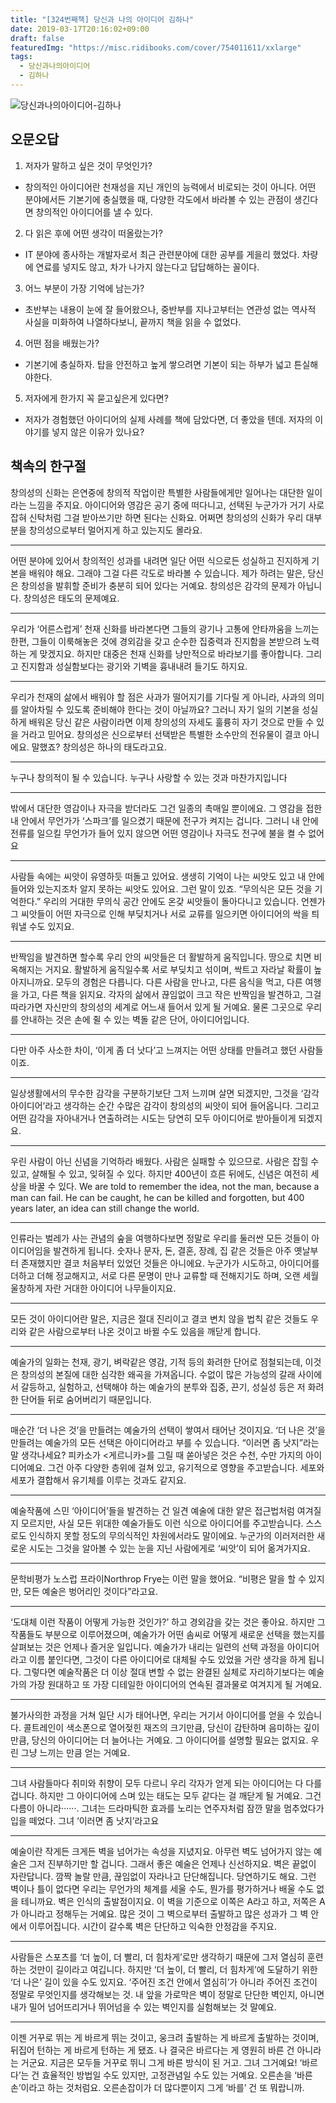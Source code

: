```yaml
---
title: "[324번째책] 당신과 나의 아이디어 김하나"
date: 2019-03-17T20:16:02+09:00
draft: false
featuredImg: "https://misc.ridibooks.com/cover/754011611/xxlarge"
tags:
  - 당신과나의아이디어
  - 김하나
---
```


![당신과나의아이디어-김하나](https://misc.ridibooks.com/cover/754011611/xxlarge)

## 오문오답
1) 저자가 말하고 싶은 것이 무엇인가?

- 창의적인 아이디어란 천재성을 지닌 개인의 능력에서 비로되는 것이 아니다. 어떤 분야에서든 기본기에 충실했을 때, 다양한 각도에서 바라볼 수 있는 관점이 생긴다면 창의적인 아이디어를 낼 수 있다.

2) 다 읽은 후에 어떤 생각이 떠올랐는가?

- IT 분야에 종사하는 개발자로서 최근 관련분야에 대한 공부를 게을리 했었다. 차량에 연료를 넣지도 않고, 차가 나가지 않는다고 답답해하는 꼴이다.

3) 어느 부분이 가장 기억에 남는가?

- 초반부는 내용이 눈에 잘 들어왔으나, 중반부를 지나고부터는 연관성 없는 역사적 사실을 미화하여 나열하다보니, 끝까지 책을 읽을 수 없었다.

4) 어떤 점을 배웠는가?

- 기본기에 충실하자. 탑을 안전하고 높게 쌓으려면 기본이 되는 하부가 넓고 튼실해야한다.

5) 저자에게 한가지 꼭 묻고싶은게 있다면?

- 저자가 경험했던 아이디어의 실제 사례를 책에 담았다면, 더 좋았을 텐데. 저자의 이야기를 넣지 않은 이유가 있나요?

## 책속의 한구절

창의성의 신화는 은연중에 창의적 작업이란 특별한 사람들에게만 일어나는 대단한 일이라는 느낌을 주지요. 아이디어와 영감은 공기 중에 떠다니고, 선택된 누군가가 거기 사로잡혀 신탁처럼 그걸 받아쓰기만 하면 된다는 신화요. 어쩌면 창의성의 신화가 우리 대부분을 창의성으로부터 멀어지게 하고 있는지도 몰라요.

---
어떤 분야에 있어서 창의적인 성과를 내려면 일단 어떤 식으로든 성실하고 진지하게 기본을 배워야 해요. 그래야 그걸 다른 각도로 바라볼 수 있습니다. 제가 하려는 말은, 당신은 창의성을 발휘할 준비가 충분히 되어 있다는 거예요. 창의성은 감각의 문제가 아닙니다. 창의성은 태도의 문제예요.

---
우리가 ‘어른스럽게’ 천재 신화를 바라본다면 그들의 광기나 고통에 안타까움을 느끼는 한편, 그들이 이룩해놓은 것에 경외감을 갖고 순수한 집중력과 진지함을 본받으려 노력하는 게 맞겠지요. 하지만 대중은 천재 신화를 낭만적으로 바라보기를 좋아합니다. 그리고 진지함과 성실함보다는 광기와 기벽을 흉내내려 들기도 하지요.

---
우리가 천재의 삶에서 배워야 할 점은 사과가 떨어지기를 기다릴 게 아니라, 사과의 의미를 알아차릴 수 있도록 준비해야 한다는 것이 아닐까요? 그러니 자기 일의 기본을 성실하게 배워온 당신 같은 사람이라면 이제 창의성의 자세도 훌륭히 자기 것으로 만들 수 있을 거라고 믿어요. 창의성은 신으로부터 선택받은 특별한 소수만의 전유물이 결코 아니에요. 말했죠? 창의성은 하나의 태도라고요.

---
누구나 창의적이 될 수 있습니다. 누구나 사랑할 수 있는 것과 마찬가지입니다

---
밖에서 대단한 영감이나 자극을 받더라도 그건 일종의 촉매일 뿐이에요. 그 영감을 접한 내 안에서 무언가가 ‘스파크’를 일으켰기 때문에 전구가 켜지는 겁니다. 그러니 내 안에 전류를 일으킬 무언가가 들어 있지 않으면 어떤 영감이나 자극도 전구에 불을 켤 수 없어요

---
사람들 속에는 씨앗이 유영하듯 떠돌고 있어요. 생생히 기억이 나는 씨앗도 있고 내 안에 들어와 있는지조차 알지 못하는 씨앗도 있어요. 그런 말이 있죠. “무의식은 모든 것을 기억한다.” 우리의 거대한 무의식 공간 안에도 온갖 씨앗들이 돌아다니고 있습니다. 언젠가 그 씨앗들이 어떤 자극으로 인해 부딪치거나 서로 교류를 일으키면 아이디어의 싹을 틔워낼 수도 있지요.

---
반짝임을 발견하면 할수록 우리 안의 씨앗들은 더 활발하게 움직입니다. 땅으로 치면 비옥해지는 거지요. 활발하게 움직일수록 서로 부딪치고 섞이며, 싹트고 자라날 확률이 높아지니까요. 모두의 경험은 다릅니다. 다른 사람을 만나고, 다른 음식을 먹고, 다른 여행을 가고, 다른 책을 읽지요. 각자의 삶에서 끊임없이 크고 작은 반짝임을 발견하고, 그걸 따라가면 자신만의 창의성의 세계로 어느새 들어서 있게 될 거예요. 물론 그곳으로 우리를 안내하는 것은 손에 쥘 수 있는 벽돌 같은 단어, 아이디어입니다.

---
다만 아주 사소한 차이, ‘이게 좀 더 낫다’고 느껴지는 어떤 상태를 만들려고 했던 사람들이죠.

---
일상생활에서의 무수한 감각을 구분하기보단 그저 느끼며 살면 되겠지만, 그것을 ‘감각 아이디어’라고 생각하는 순간 수많은 감각이 창의성의 씨앗이 되어 들어옵니다. 그리고 어떤 감각을 자아내거나 연출하려는 시도는 당연히 모두 아이디어로 받아들이게 되겠지요.

---
우린 사람이 아닌 신념을 기억하라 배웠다. 사람은 실패할 수 있으므로. 사람은 잡힐 수 있고, 살해될 수 있고, 잊혀질 수 있다. 하지만 400년이 흐른 뒤에도, 신념은 여전히 세상을 바꿀 수 있다. We are told to remember the idea, not the man, because a man can fail. He can be caught, he can be killed and forgotten, but 400 years later, an idea can still change the world.

---
인류라는 벌레가 사는 관념의 숲을 여행하다보면 정말로 우리를 둘러싼 모든 것들이 아이디어임을 발견하게 됩니다. 숫자나 문자, 돈, 결혼, 장례, 집 같은 것들은 아주 옛날부터 존재했지만 결코 처음부터 있었던 것들은 아니에요. 누군가가 시도하고, 아이디어를 더하고 더해 정교해지고, 서로 다른 문명이 만나 교류할 때 전해지기도 하며, 오랜 세월 울창하게 자란 거대한 아이디어 나무들이지요.

---
모든 것이 아이디어란 말은, 지금은 절대 진리이고 결코 변치 않을 법칙 같은 것들도 우리와 같은 사람으로부터 나온 것이고 바뀔 수도 있음을 깨닫게 합니다.

---
예술가의 일화는 천재, 광기, 벼락같은 영감, 기적 등의 화려한 단어로 점철되는데, 이것은 창의성의 본질에 대한 심각한 왜곡을 가져옵니다. 수없이 많은 가능성의 갈래 사이에서 갈등하고, 실험하고, 선택해야 하는 예술가의 분투와 집중, 끈기, 성실성 등은 저 화려한 단어들 뒤로 숨어버리기 때문입니다.

---
매순간 ‘더 나은 것’을 만들려는 예술가의 선택이 쌓여서 태어난 것이지요. ‘더 나은 것’을 만들려는 예술가의 모든 선택은 아이디어라고 부를 수 있습니다. “이러면 좀 낫지”라는 말 생각나세요? 피카소가 <게르니카>를 그릴 때 쏟아넣은 것은 수천, 수만 가지의 아이디어예요. 그건 아주 다양한 층위에 걸쳐 있고, 유기적으로 영향을 주고받습니다. 세포와 세포가 결합해서 유기체를 이루는 것과도 같지요.

---
예술작품에 스민 ‘아이디어’들을 발견하는 건 일견 예술에 대한 얕은 접근법처럼 여겨질지 모르지만, 사실 모든 위대한 예술가들도 이런 식으로 아이디어를 주고받습니다. 스스로도 인식하지 못할 정도의 무의식적인 차원에서라도 말이에요. 누군가의 이러저러한 새로운 시도는 그것을 알아볼 수 있는 눈을 지닌 사람에게로 ‘씨앗’이 되어 옮겨가지요.

---
문학비평가 노스럽 프라이Northrop Frye는 이런 말을 했어요. “비평은 말을 할 수 있지만, 모든 예술은 벙어리인 것이다”라고요.

---
‘도대체 이런 작품이 어떻게 가능한 것인가?’ 하고 경외감을 갖는 것은 좋아요. 하지만 그 작품들도 부분으로 이루어졌으며, 예술가가 어떤 솜씨로 어떻게 새로운 선택을 했는지를 살펴보는 것은 언제나 즐거운 일입니다. 예술가가 내리는 일련의 선택 과정을 아이디어라고 이름 붙인다면, 그것이 다른 아이디어로 대체될 수도 있었을 거란 생각을 하게 됩니다. 그렇다면 예술작품은 더 이상 절대 변할 수 없는 완결된 실체로 자리하기보다는 예술가의 가장 원대하고 또 가장 디테일한 아이디어의 연속된 결과물로 여겨지게 될 거예요.

---
불가사의한 과정을 거쳐 일단 시가 태어나면, 우리는 거기서 아이디어를 얻을 수 있습니다. 콜트레인이 색소폰으로 열어젖힌 재즈의 크기만큼, 당신이 감탄하며 음미하는 깊이만큼, 당신의 아이디어는 더 늘어나는 거예요. 그 아이디어를 설명할 필요는 없지요. 우린 그냥 느끼는 만큼 얻는 거예요.

---
그녀 사람들마다 취미와 취향이 모두 다르니 우리 각자가 얻게 되는 아이디어는 다 다를 겁니다. 하지만 그 아이디어에 스며 있는 태도는 모두 같다는 걸 깨닫게 될 거예요. 그건 다름이 아니라······. 그녀는 드라마틱한 효과를 노리는 연주자처럼 잠깐 말을 멈추었다가 입을 떼었다.   그녀 ‘이러면 좀 낫지’라고요

---
예술이란 작게든 크게든 벽을 넘어가는 속성을 지녔지요. 아무런 벽도 넘어가지 않는 예술은 그저 진부하기만 할 겁니다. 그래서 좋은 예술은 언제나 신선하지요. 벽은 끝없이 자란답니다. 깜짝 놀랄 만큼, 끊임없이 자라나고 단단해집니다. 당연하기도 해요. 그런 벽이나 틀이 없다면 우리는 무언가의 체계를 세울 수도, 뭔가를 평가하거나 배울 수도 없을 테니까요. 벽은 인식의 출발점이지요. 이 벽을 기준으로 이쪽은 A라고 하고, 저쪽은 A가 아니라고 정해두는 거예요. 많은 것이 그 벽으로부터 출발하고 많은 성과가 그 벽 안에서 이루어집니다. 시간이 갈수록 벽은 단단하고 익숙한 안정감을 주지요.

---
사람들은 스포츠를 ‘더 높이, 더 빨리, 더 힘차게’로만 생각하기 때문에 그저 열심히 훈련하는 것만이 길이라고 여깁니다. 하지만 ‘더 높이, 더 빨리, 더 힘차게’에 도달하기 위한 ‘더 나은’ 길이 있을 수도 있지요. ‘주어진 조건 안에서 열심히’가 아니라 주어진 조건이 정말로 무엇인지를 생각해보는 것. 내 앞을 가로막은 벽이 정말로 단단한 벽인지, 아니면 내가 밀어 넘어뜨리거나 뛰어넘을 수 있는 벽인지를 실험해보는 것 말예요.

---
이젠 거꾸로 뛰는 게 바르게 뛰는 것이고, 웅크려 출발하는 게 바르게 출발하는 것이며, 뒤집어 턴하는 게 바르게 턴하는 게 됐죠. 나 결국은 바르다는 게 영원히 바른 건 아니라는 거군요. 지금은 모두들 거꾸로 뛰니 그게 바른 방식이 된 거고. 그녀 그거예요! ‘바르다’는 건 효율적인 방법일 수도 있지만, 고정관념일 수도 있는 거예요. 오른손을 ‘바른손’이라고 하는 것처럼요. 오른손잡이가 더 많다뿐이지 그게 ‘바를’ 건 또 뭐랍니까.
